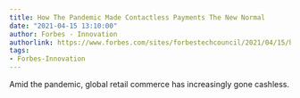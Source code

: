 ```yaml
---
title: How The Pandemic Made Contactless Payments The New Normal
date: "2021-04-15 13:10:00"
author: Forbes - Innovation
authorlink: https://www.forbes.com/sites/forbestechcouncil/2021/04/15/how-the-pandemic-made-contactless-payments-the-new-normal/
tags:
- Forbes-Innovation
---
```

Amid the pandemic, global retail commerce has increasingly gone cashless.